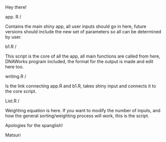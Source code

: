 Hey there!


app. R /

Contains the main shiny app, all user inputs should go in here, future versions should include the new set of parameters so all can be determined by user.

b1.R /

This script is the core of all the app, all main functions are called from here, DNAWorks program included, the format for the output is made and edit here too. 

writing.R / 
 
 Is the link connecting app.R and b1.R, takes shiny input and connects it to the core script.
 
 List.R /
 
 Weighting equation is here. If you want to modify the number of inputs, and how the general sorting/weighting process will work, this is the script. 
 
 Apologies for the spanglish!
 
 
 
 Matsuri 




